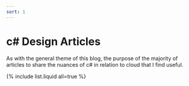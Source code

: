 ```yaml
---
sort: 1
---
```


# c# Design Articles

As with the general theme of this blog, the purpose of the majority of articles to share the nuances of c# in relation to cloud that I find useful.

{% include list.liquid all=true %}
